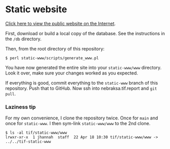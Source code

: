 # Static website

[Click here to view the public website on the Internet](http://nebraska.tif.report).

First, download or build a local copy of the database. See the instructions in the `/db` directory.

Then, from the root directory of this repository:

    $ perl static-www/scripts/generate_www.pl

You have now generated the entire site into your `static-www/www` directory. Look it over, 
make sure your changes worked as you expected.

If everything is good, commit everything to the `static-www` branch of this repository. Push that
to GitHub. Now ssh into nebraksa.tif.report and `git pull`.

### Laziness tip

For my own convenience, I clone the repository twice. Once for `main` and once for `static-www`.
I then sym-link `static-www/www` to the 2nd clone. 

    $ ls -al tif/static-www/www
    lrwxr-xr-x  1 jhannah  staff  22 Apr 18 10:30 tif/static-www/www -> ../../tif-static-www
    

